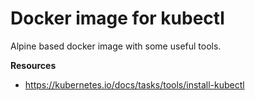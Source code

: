 # Docker image for kubectl

Alpine based docker image with some useful tools.

**Resources**

- <https://kubernetes.io/docs/tasks/tools/install-kubectl>